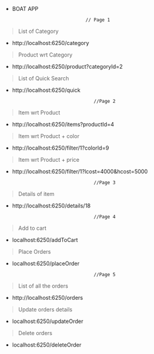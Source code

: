 *  BOAT APP

                                  // Page 1
>List of Category
* http://localhost:6250/category

>Product wrt Category
* http://localhost:6250/product?categoryId=2

>List of Quick Search
* http://localhost:6250/quick


                                    //Page 2
>Item wrt Product
* http://localhost:6250/items?productId=4  

>Item wrt Product + color
* http://localhost:6250/filter/1?colorId=9

>Item wrt Product + price
* http://localhost:6250/filter/1?lcost=4000&hcost=5000



                                    //Page 3
>Details of item
* http://localhost:6250/details/18


                                    //Page 4
>Add to cart
* localhost:6250/addToCart

>Place Orders
* localhost:6250/placeOrder



                                    //Page 5
>List of all the orders
* http://localhost:6250/orders

>Update orders details
* localhost:6250/updateOrder

>Delete orders
* localhost:6250/deleteOrder





